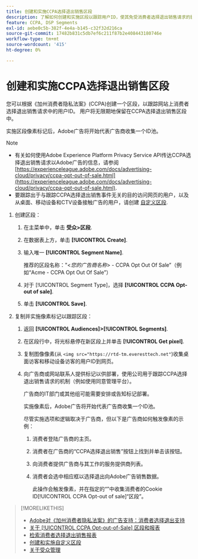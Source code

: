 ```yaml
---
title: 创建和实施CCPA选择退出销售区段
description: 了解如何创建和实施区段以跟踪用户ID，使其免受消费者选择退出销售请求的影响。
feature: CCPA, DSP Segments
exl-id: aebe0c5b-382f-4e4a-b145-c32f32d216ca
source-git-commit: 17482b831c5db7ef6c211f87b2e408443180746e
workflow-type: tm+mt
source-wordcount: '415'
ht-degree: 0%

---
```


# 创建和实施CCPA选择退出销售区段

您可以根据《加州消费者隐私法案》(CCPA)创建一个区段，以跟踪网站上消费者选择退出销售请求中的用户ID。 用户将无限期地保留在CCPA选择退出销售区段中。

实施区段像素标记后，Adobe广告将开始代表广告商收集一个ID池。

>[!NOTE]
>
>* 有关如何使用Adobe Experience Platform Privacy Service API传达CCPA选择退出销售请求以Adobe广告的信息，请参阅 [https://experienceleague.adobe.com/docs/advertising-cloud/privacy/ccpa-opt-out-of-sale.html](https://experienceleague.adobe.com/docs/advertising-cloud/privacy/ccpa-opt-out-of-sale.html).
>* 要跟踪出于与跟踪CCPA选择退出销售事件无关的目的访问网页的用户，以及从桌面、移动设备和CTV设备接触广告的用户，请创建 [自定义区段](/help/dsp/audiences/custom-segment-create.md).


1. 创建区段：

   1. 在主菜单中，单击 **受众>区段**.

   1. 在数据表上方，单击 **[!UICONTROL Create]**.

   1. 输入唯一 **[!UICONTROL Segment Name]**.

      推荐的区段名称：&quot;&lt;*您的广告商名称*> - CCPA Opt Out Of Sale”（例如“Acme - CCPA Opt Out Of Sale”）

   1. 对于 [!UICONTROL Segment Type]，选择 **[!UICONTROL CCPA Opt-out of sale]**.

   1. 单击 **[!UICONTROL Save]**.

1. 复制并实施像素标记以跟踪区段：

   1. 返回 **[!UICONTROL Audiences]>[!UICONTROL Segments]**.

   1. 在区段行中，将光标悬停在新区段上并单击 **[!UICONTROL Get pixel]**.

   1. 复制图像像素(从 `<img src="https://rtd-tm.everesttech.net"`)收集桌面访客和移动设备访客的用户ID到网页。

   1. 向广告商或网站联系人提供标记以供部署，使用公司用于跟踪CCPA选择退出销售请求的机制（例如使用同意管理平台）。

      广告商的IT部门或其他组可能需要安排或告知标记部署。

      实施像素后，Adobe广告将开始代表广告商收集一个ID池。

      尽管实施选项和逻辑取决于广告商，但以下是广告商如何触发像素的示例：

      1. 消费者登陆广告商的主页。
      1. 消费者在广告商的“CCPA选择退出销售”按钮上找到并单击该按钮。
      1. 向消费者提供广告商与其工作的服务提供商列表。
      1. 消费者会选中相应框以选择退出向Adobe广告销售数据。

         此操作会触发像素，并在指定的“”中收集消费者的Cookie ID[!UICONTROL CCPA Opt-out of sale]“区段”。

>[!MORELIKETHIS]
>
>* [Adobe对《加州消费者隐私法案》的广告支持：消费者选择退出支持](/help/privacy/ccpa-opt-out-of-sale.md)
>* [关于 [!UICONTROL CCPA Opt-out-of-Sale] 区段和报表](ccpa-opt-out-about.md)
>* [检索消费者选择退出销售报表](ccpa-opt-out-segment-report-retrieve.md)
>* [创建和实施自定义区段](custom-segment-create.md)
>* [关于受众管理](audience-about.md)

